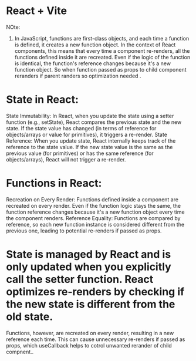 # React + Vite


NOte:

1. In JavaScript, functions are first-class objects, and each time a function is defined, it creates a new function object. In the context of React components, this means that every time a component re-renders, all the functions defined inside it are recreated. Even if the logic of the function is identical, the function's reference changes because it's a new function object. So when function passed as props to child component reranders if parent randers so optimization needed .

# State in React:
State Immutability: In React, when you update the state using a setter function (e.g., setState), React compares the previous state and the new state. If the state value has changed (in terms of reference for objects/arrays or value for primitives), it triggers a re-render.
State Reference: When you update state, React internally keeps track of the reference to the state value. If the new state value is the same as the previous value (for primitives) or has the same reference (for objects/arrays), React will not trigger a re-render.

# Functions in React:
Recreation on Every Render: Functions defined inside a component are recreated on every render. Even if the function logic stays the same, the function reference changes because it's a new function object every time the component renders.
Reference Equality: Functions are compared by reference, so each new function instance is considered different from the previous one, leading to potential re-renders if passed as props.

# State is managed by React and is only updated when you explicitly call the setter function. React optimizes re-renders by checking if the new state is different from the old state.
Functions, however, are recreated on every render, resulting in a new reference each time. This can cause unnecessary re-renders if passed as props, which useCallback helps to cotrol unwanted rerander of child compnent..
